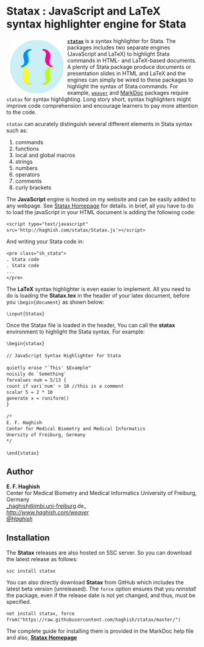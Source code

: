 # Statax : JavaScript and LaTeX syntax highlighter engine for Stata

<a href="http://haghish.com/statax"><img src="./Statax2.png" align="left" width="140" hspace="10" vspace="6"></a>

[__`statax`__](http://haghish.com/statax) is a syntax highlighter for Stata. The packages includes two separate engines (JavaScript and LaTeX) to highlight Stata commands in HTML- and LaTeX-based documents. A plenty of Stata package produce documents or presentation slides in HTML and LaTeX and the engines can simply be wired to these packages to highlight the syntax of Stata commands. For example, 
[`weaver`](http://haghish.com/weaver) and [MarkDoc](http://haghish.com/markdoc) packages require `statax` for syntax highlighting. 
Long story short, syntax highlighters might improve code comprehension and encourage learners to pay more attention to the 
code. 

`statax` can acurately distinguish several different elements in Stata syntax such as:

1. commands
2. functions
3. local and global macros
4. strings
4. numbers
5. operators
6. comments
7. curly brackets


The __JavaScript__ engine is hosted on my website and can be easily added to any webpage. 
See [Statax Homepage](http://www.haghish.com/statax/statax.php) for details. in brief, 
all you have to do to load the javaScript in your HTML document is adding the following code:

	<script type="text/javascript" src='http://haghish.com/statax/Statax.js'></script>

And writing your Stata code in:

	<pre class="sh_stata">
	. Stata code
	. Stata code
	...
	</pre>


The __LaTeX__ syntax highlighter is even easier to implement. All you need to do is loading the __Statax.tex__ in the header of your latex document, before you `\begin{document}` as shown below:

	\input{Statax}

Once the Statax file is loaded in the header, You can call the __statax__ environment to highlight the Stata syntax.
For example:

	\begin{statax}
	
	// JavaScript Syntax Highlighter for Stata
	
	quietly erase "`This' $Example"
	noisily do `Something'
	forvalues num = 5/13 {
	count if vari`num' > 10 //this is a comment
	scalar 5 = 2 * 10 
	generate x = runiform()
	}
	
	/*
	E. F. Haghish
	Center for Medical Biometry and Medical Informatics
	Unersity of Freiburg, Germany
	*/

	\end{statax}

	


 

        
Author
------
  **E. F. Haghish**  
  Center for Medical Biometry and Medical Informatics
  University of Freiburg, Germany      
  _haghish@imbi.uni-freiburg.de_     
  _http://www.haghish.com/weaver_  
  _[@Haghish](https://twitter.com/Haghish)_   
  
Installation
------------

The __Statax__ releases are also hosted on SSC server. So you can download the latest release as follows:

    ssc install statax
    
You can also directly download __Statax__ from GitHub which includes the latest beta version (unreleased). The `force` 
option ensures that you _reinstall_ the package, even if the release date is not yet changed, and thus, must be specified. 
  
    net install statax, force  from("https://raw.githubusercontent.com/haghish/statax/master/")
    
The complete guide for installing them is provided in the MarkDoc help file and also, 
[__Statax Homepage__ ](http://www.haghish.com/statax/statax.php)
    





